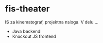 # fis-theater
IS za kinematograf, projektna naloga. V delu ...

- Java backend
- Knockout JS frontend
